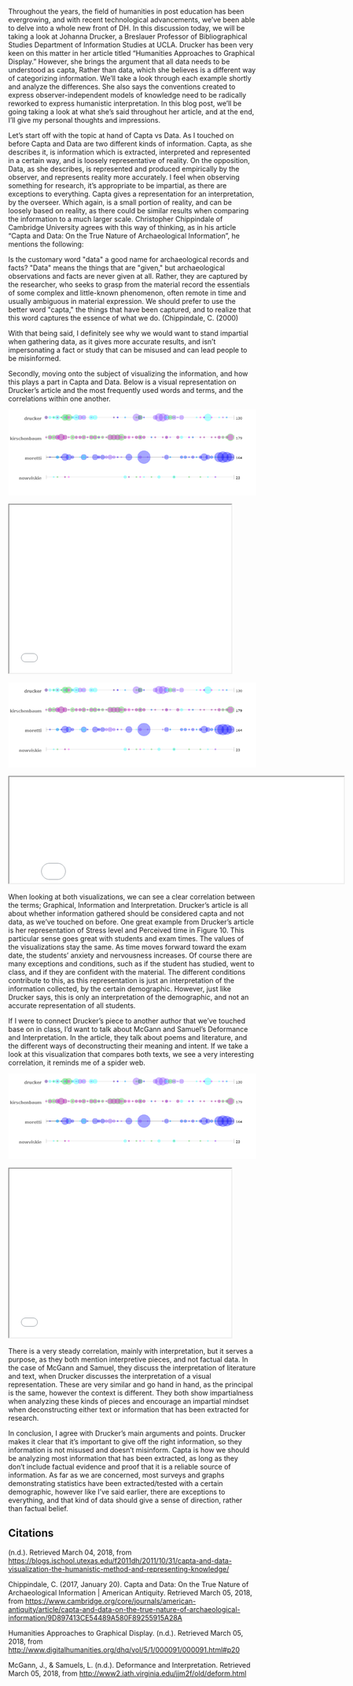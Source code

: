 Throughout the years, the field of humanities in post education has been evergrowing, and with recent technological advancements, we’ve been able to delve into a whole new front of DH. In this discussion today, we will be taking a look at Johanna Drucker, a Breslauer Professor of Bibliographical Studies Department of Information Studies at UCLA. Drucker has been very keen on this matter in her article titled “Humanities Approaches to Graphical Display.” However, she brings the argument that all data needs to be understood as capta, Rather than data, which she believes is a different way of categorizing information. We’ll take a look through each example shortly and analyze the differences. She also says the conventions created to express observer-independent models of knowledge need to be radically reworked to express humanistic interpretation. In this blog post, we’ll be going taking a look at what she’s said throughout her article, and at the end, I’ll give my personal thoughts and impressions.

Let’s start off with the topic at hand of Capta vs Data. As I touched on before Capta and Data are two different kinds of information. Capta, as she describes it, is information which is extracted, interpreted and represented in a certain way, and is loosely representative of reality. On the opposition, Data, as she describes, is represented and produced empirically by the observer, and represents reality more accurately. I feel when observing something for research, it’s appropriate to be impartial, as there are exceptions to everything. Capta gives a representation for an interpretation, by the overseer. Which again, is a small portion of reality, and can be loosely based on reality, as there could be similar results when comparing the information to a much larger scale. Christopher Chippindale of Cambridge University agrees with this way of thinking, as in his article “Capta and Data: On the True Nature of Archaeological Information”, he mentions the following:

Is the customary word "data" a good name for archaeological records and facts? "Data" means the things that are "given," but archaeological observations and facts are never given at all. Rather, they are captured by the researcher, who seeks to grasp from the material record the essentials of some complex and little-known phenomenon, often remote in time and usually ambiguous in material expression. We should prefer to use the better word "capta," the things that have been captured, and to realize that this word captures the essence of what we do. (Chippindale, C. (2000)

With that being said, I definitely see why we would want to stand impartial when gathering data, as it gives more accurate results, and isn’t impersonating a fact or study that can be misused and can lead people to be misinformed. 


Secondly, moving onto the subject of visualizing the information, and how this plays a part in Capta and Data. Below is a visual representation on Drucker’s article and the most frequently used words and terms, and the correlations within one another.


![](images/VoyantTool.png)

<!--	Exported from Voyant Tools (voyant-tools.org).
The iframe src attribute below uses a relative protocol to better function with both
http and https sites, but if you're embedding this into a local web page (file protocol)
you should add an explicit protocol (https if you're using voyant-tools.org, otherwise
it depends on this server.
Feel free to change the height and width values or other styling below: -->
<iframe style='width: 452px; height: 342px;' src='//voyant-tools.org/tool/Trends/?withDistributions=raw&docIndex=0&mode=document&corpus=250585b9765d21c759726ffea8eedf7f'></iframe>



![](images/VoyantTool.png)

<!--	Exported from Voyant Tools (voyant-tools.org).
The iframe src attribute below uses a relative protocol to better function with both
http and https sites, but if you're embedding this into a local web page (file protocol)
you should add an explicit protocol (https if you're using voyant-tools.org, otherwise
it depends on this server.
Feel free to change the height and width values or other styling below: -->
<iframe style='width: 681px; height: 216px;' src='//voyant-tools.org/tool/Bubblelines/?query=graphical&query=information&query=time&query=data&query=humanistic&docId=645cda1e5bfe41524b98cac245167417&corpus=250585b9765d21c759726ffea8eedf7f'></iframe>


When looking at both visualizations, we can see a clear correlation between the terms; Graphical, Information and Interpretation. Drucker’s article is all about whether information gathered should be considered capta and not data, as we’ve touched on before. One great example from Drucker’s article is her representation of Stress level and Perceived time in Figure 10. This particular sense goes great with students and exam times. The values of the visualizations stay the same. As time moves forward toward the exam date, the students’ anxiety and nervousness increases. Of course there are many exceptions and conditions, such as if the student has studied, went to class, and if they are confident with the material. The different conditions contribute to this, as this representation is just an interpretation of the information collected, by the certain demographic. However, just like Drucker says, this is only an interpretation of the demographic, and not an accurate representation of all students.

If I were to connect Drucker’s piece to another author that we’ve touched base on in class, I’d want to talk about McGann and Samuel’s Deformance and Interpretation. In the article, they talk about poems and literature, and the different ways of deconstructing their meaning and intent. If we take a look at this visualization that compares both texts, we see a very interesting correlation, it reminds me of a spider web. 


![](images/VoyantTool.png)

<!--	Exported from Voyant Tools (voyant-tools.org).
The iframe src attribute below uses a relative protocol to better function with both
http and https sites, but if you're embedding this into a local web page (file protocol)
you should add an explicit protocol (https if you're using voyant-tools.org, otherwise
it depends on this server.
Feel free to change the height and width values or other styling below: -->
<iframe style='width: 452px; height: 343px;' src='//voyant-tools.org/tool/Trends/?bins=2&corpus=1721ef4e1c8033812726465cd21ee0d8'></iframe>


There is a very steady correlation, mainly with interpretation, but it serves a purpose, as they both mention interpretive pieces, and not factual data. In the case of McGann and Samuel, they discuss the interpretation of literature and text, when Drucker discusses the interpretation of a visual representation. These are very similar and go hand in hand, as the principal is the same, however the context is different. They both show impartialness when analyzing these kinds of pieces and encourage an impartial mindset when deconstructing either text or information that has been extracted for research.


In conclusion, I agree with Drucker’s main arguments and points. Drucker makes it clear that it’s important to give off the right information, so they information is not misused and doesn’t misinform. Capta is how we should be analyzing most information that has been extracted, as long as they don’t include factual evidence and proof that it is a reliable source of information. As far as we are concerned, most surveys and graphs demonstrating statistics have been extracted/tested with a certain demographic, however like I’ve said earlier, there are exceptions to everything, and that kind of data should give a sense of direction, rather than factual belief.



## Citations

(n.d.). Retrieved March 04, 2018, from https://blogs.ischool.utexas.edu/f2011dh/2011/10/31/capta-and-data-visualization-the-humanistic-method-and-representing-knowledge/


Chippindale, C. (2017, January 20). Capta and Data: On the True Nature of Archaeological Information | American Antiquity. Retrieved March 05, 2018, from https://www.cambridge.org/core/journals/american-antiquity/article/capta-and-data-on-the-true-nature-of-archaeological-information/9D897413CE54489A580F89255915A28A


Humanities Approaches to Graphical Display. (n.d.). Retrieved March 05, 2018, from http://www.digitalhumanities.org/dhq/vol/5/1/000091/000091.html#p20


McGann, J., & Samuels, L. (n.d.). Deformance and Interpretation. Retrieved March 05, 2018, from http://www2.iath.virginia.edu/jjm2f/old/deform.html
